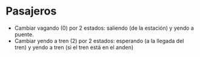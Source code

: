# Pasajeros

- Cambiar vagando (0) por 2 estados: saliendo (de la estación) y yendo a puente.
- Cambiar yendo a tren (2) por 2 estados: esperando (a la llegada del tren) y yendo a tren (si el tren está en el anden)

